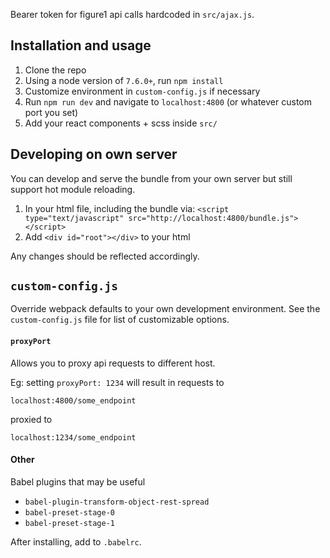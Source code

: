 Bearer token for figure1 api calls hardcoded in `src/ajax.js`.


## Installation and usage
1. Clone the repo
2. Using a node version of `7.6.0+`, run `npm install`
3. Customize environment in `custom-config.js` if necessary
4. Run `npm run dev` and navigate to `localhost:4800` (or whatever custom port you set)
5. Add your react components + scss inside `src/`

## Developing on own server
You can develop and serve the bundle from your own server but still support hot module reloading.
1. In your html file, including the bundle via: `<script type="text/javascript" src="http://localhost:4800/bundle.js"></script>`
2. Add `<div id="root"></div>` to your html

Any changes should be reflected accordingly.


## `custom-config.js`
Override webpack defaults to your own development environment. See the `custom-config.js` file for list of customizable options.

#### `proxyPort`
Allows you to proxy api requests to different host.

Eg: setting `proxyPort: 1234` will result in requests to

```localhost:4800/some_endpoint``` 

proxied to 

```localhost:1234/some_endpoint```


#### Other
Babel plugins that may be useful
- `babel-plugin-transform-object-rest-spread`
- `babel-preset-stage-0`
- `babel-preset-stage-1`

After installing, add to `.babelrc`.